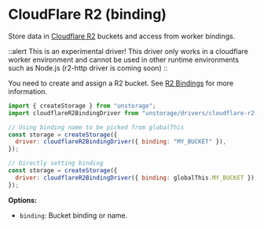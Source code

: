 # CloudFlare R2 (binding)

Store data in [Cloudflare R2](https://developers.cloudflare.com/r2/api/workers/workers-api-reference/) buckets and access from worker bindings.

::alert
This is an experimental driver! This driver only works in a cloudflare worker environment and cannot be used in other runtime environments such as Node.js (r2-http driver is coming soon)
::

You need to create and assign a R2 bucket. See [R2 Bindings](https://developers.cloudflare.com/r2/api/workers/workers-api-reference/#create-a-binding) for more information.

```js
import { createStorage } from "unstorage";
import cloudflareR2BindingDriver from "unstorage/drivers/cloudflare-r2-binding";

// Using binding name to be picked from globalThis
const storage = createStorage({
  driver: cloudflareR2BindingDriver({ binding: "MY_BUCKET" }),
});

// Directly setting binding
const storage = createStorage({
  driver: cloudflareR2BindingDriver({ binding: globalThis.MY_BUCKET }),
});
```

**Options:**

- `binding`: Bucket binding or name.
